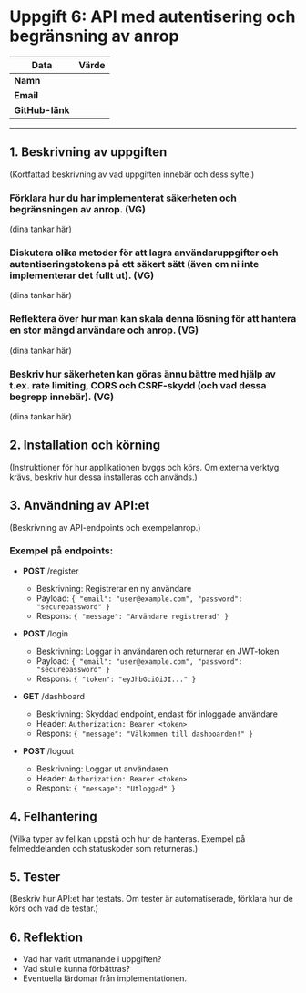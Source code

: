 # Uppgift 6: API med autentisering och begränsning av anrop

| Data            | Värde |
|-----------------|-------|
| **Namn**        |       |
| **Email**       |       |
| **GitHub-länk** |       |

---

## 1. Beskrivning av uppgiften

(Kortfattad beskrivning av vad uppgiften innebär och dess syfte.)

### Förklara hur du har implementerat säkerheten och begränsningen av anrop. (VG)

(dina tankar här)

### Diskutera olika metoder för att lagra användaruppgifter och autentiseringstokens på ett säkert sätt (även om ni inte implementerar det fullt ut). (VG)

(dina tankar här)

### Reflektera över hur man kan skala denna lösning för att hantera en stor mängd användare och anrop. (VG)

(dina tankar här)

### Beskriv hur säkerheten kan göras ännu bättre med hjälp av t.ex. rate limiting, CORS och CSRF-skydd (och vad dessa begrepp innebär). (VG)

(dina tankar här)

## 2. Installation och körning

(Instruktioner för hur applikationen byggs och körs. Om externa verktyg krävs, beskriv hur dessa installeras och
används.)

## 3. Användning av API:et

(Beskrivning av API-endpoints och exempelanrop.)

### Exempel på endpoints:

- **POST** /register

    - Beskrivning: Registrerar en ny användare
    - Payload: `{ "email": "user@example.com", "password": "securepassword" }`
    - Respons: `{ "message": "Användare registrerad" }`

- **POST** /login

    - Beskrivning: Loggar in användaren och returnerar en JWT-token
    - Payload: `{ "email": "user@example.com", "password": "securepassword" }`
    - Respons: `{ "token": "eyJhbGciOiJI..." }`

- **GET** /dashboard

    - Beskrivning: Skyddad endpoint, endast för inloggade användare
    - Header: `Authorization: Bearer <token>`
    - Respons: `{ "message": "Välkommen till dashboarden!" }`

- **POST** /logout
    - Beskrivning: Loggar ut användaren
    - Header: `Authorization: Bearer <token>`
    - Respons: `{ "message": "Utloggad" }`

## 4. Felhantering

(Vilka typer av fel kan uppstå och hur de hanteras. Exempel på felmeddelanden och statuskoder som returneras.)

## 5. Tester

(Beskriv hur API:et har testats. Om tester är automatiserade, förklara hur de körs och vad de testar.)

## 6. Reflektion

- Vad har varit utmanande i uppgiften?
- Vad skulle kunna förbättras?
- Eventuella lärdomar från implementationen.
